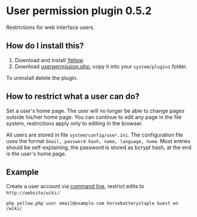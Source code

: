 User permission plugin 0.5.2
============================
Restrictions for web interface users.

How do I install this?
----------------------
1. Download and install [Yellow](https://github.com/datenstrom/yellow/).  
2. Download [userpermission.php](userpermission.php?raw=true), copy it into your `system/plugins` folder.  

To uninstall delete the plugin.

How to restrict what a user can do?
-----------------------------------
Set a user's home page. The user will no longer be able to change pages outside his/her home page. 
You can continue to edit any page in the file system, restrictions apply only to editing in the browser.

All users are stored in file `system/config/user.ini`. The configuration file uses the format `Email, password hash, name, language, home`. Most entries should be self-explaining, the password is stored as bcrypt hash, at the end is the user's home page.

Example
-------
Create a user account via [command line](https://github.com/datenstrom/yellow/wiki/Yellow-API#command-line), restrict edits to `http://website/wiki/`:

    php yellow.php user email@example.com horsebatterystaple Guest en /wiki/
